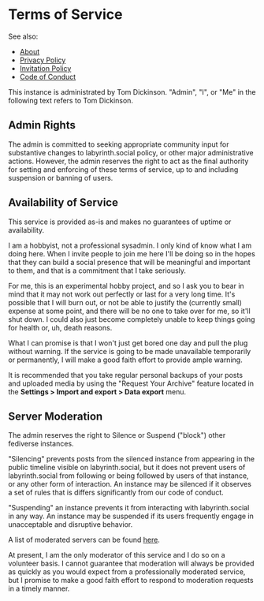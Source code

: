 # Terms of Service

See also:
* [About](../readme.md)
* [Privacy Policy](privacy.md)
* [Invitation Policy](invitation.md)
* [Code of Conduct](conduct.md)

This instance is administrated by Tom Dickinson. "Admin", "I", or "Me" in the
following text refers to Tom Dickinson.

## Admin Rights

The admin is committed to seeking appropriate community input for substantive
changes to labyrinth.social policy, or other major administrative actions.
However, the admin reserves the right to act as the final authority for setting
and enforcing of these terms of service, up to and including suspension or
banning of users.

## Availability of Service

This service is provided as-is and makes no guarantees of uptime or
availability.

I am a hobbyist, not a professional sysadmin. I only kind of know what I am
doing here. When I invite people to join me here I'll be doing so in the hopes
that they can build a social presence that will be meaningful and important to
them, and that is a commitment that I take seriously.

For me, this is an experimental hobby project, and so I ask you to bear in mind
that it may not work out perfectly or last for a very long time. It's possible
that I will burn out, or not be able to justify the (currently small) expense at
some point, and there will be no one to take over for me, so it'll shut down. I
could also just become completely unable to keep things going for health or, uh,
death reasons.

What I can promise is that I won't just get bored one day and pull the plug
without warning. If the service is going to be made unavailable temporarily or
permanently, I will make a good faith effort to provide ample warning.

It is recommended that you take regular personal backups of your posts and
uploaded media by using the "Request Your Archive" feature located in the
**Settings > Import and export > Data export** menu.

## Server Moderation

The admin reserves the right to Silence or Suspend ("block") other fediverse instances.

"Silencing" prevents posts from the silenced instance from appearing in the
public timeline visible on labyrinth.social, but it does not prevent users of
labyrinth.social from following or being followed by users of that instance, or
any other form of interaction. An instance may be silenced if it observes a set
of rules that is differs significantly from our code of conduct.

"Suspending" an instance prevents it from interacting with labyrinth.social in
any way. An instance may be suspended if its users frequently engage in
unacceptable and disruptive behavior.

A list of moderated servers can be found [here](https://labyrinth.social/about/more#unavailable-content).

At present, I am the only moderator of this service and I do so on a volunteer basis. I cannot guarantee that moderation will always be provided as quickly as you would expect from a professionally moderated service, but I promise to make a good faith effort to respond to moderation requests in a timely manner.